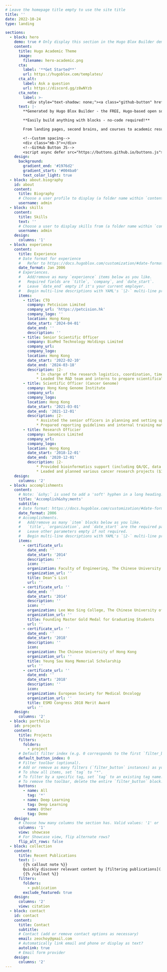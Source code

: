 ```yaml
---
# Leave the homepage title empty to use the site title
title: ''
date: 2022-10-24
type: landing

sections:
  - block: hero
    demo: true # Only display this section in the Hugo Blox Builder demo site
    content:
      title: Hugo Academic Theme
      image:
        filename: hero-academic.png
      cta:
        label: '**Get Started**'
        url: https://hugoblox.com/templates/
      cta_alt:
        label: Ask a question
        url: https://discord.gg/z8wNYzb
      cta_note:
        label: >-
          <div style="text-shadow: none;"><a class="github-button" href="https://github.com/HugoBlox/hugo-blox-builder" data-icon="octicon-star" data-size="large" data-show-count="true" aria-label="Star">Star Hugo Blox Builder</a></div><div style="text-shadow: none;"><a class="github-button" href="https://github.com/HugoBlox/theme-academic-cv" data-icon="octicon-star" data-size="large" data-show-count="true" aria-label="Star">Star the Academic template</a></div>
      text: |-
        **Generated by Hugo Blox Builder - the FREE, Hugo-based open source website builder trusted by 500,000+ sites.**

        **Easily build anything with blocks - no-code required!**

        From landing pages, second brains, and courses to academic resumés, conferences, and tech blogs.

        <!--Custom spacing-->
        <div class="mb-3"></div>
        <!--GitHub Button JS-->
        <script async defer src="https://buttons.github.io/buttons.js"></script>
    design:
      background:
        gradient_end: '#1976d2'
        gradient_start: '#004ba0'
        text_color_light: true
  - block: about.biography
    id: about
    content:
      title: Biography
      # Choose a user profile to display (a folder name within `content/authors/`)
      username: admin
  - block: skills
    content:
      title: Skills
      text: ''
      # Choose a user to display skills from (a folder name within `content/authors/`)
      username: admin
    design:
      columns: '1'
  - block: experience
    content:
      title: Experience
      # Date format for experience
      #   Refer to https://docs.hugoblox.com/customization/#date-format
      date_format: Jan 2006
      # Experiences.
      #   Add/remove as many `experience` items below as you like.
      #   Required fields are `title`, `company`, and `date_start`.
      #   Leave `date_end` empty if it's your current employer.
      #   Begin multi-line descriptions with YAML's `|2-` multi-line prefix.
      items:
        - title: CTO
          company: Petcision Limited
          company_url: 'https://petcision.hk'
          company_logo: ''
          location: Hong Kong
          date_start: '2024-04-01'
          date_end: ''
          description: ''
        - title: Senior Scientific Officer
          company: BioMed Technology Holdings Limited
          company_url:
          company_logo:
          location: Hong Kong
          date_start: '2022-02-10'
          date_end: '2024-03-18'
          description: |2-
              * In charge of the research logistics, coordination, timeline, manuscript preparation and bioinformatics analysis for microbiome research projects
              * Leaded the R&D team and interns to prepare scientifically driven materials to support sales & marketing activities
        - title: Scientific Officer (Cancer Genome)
          company: Hong Kong Genome Institute
          company_url:
          company_logo:
          location: Hong Kong
          date_start: '2021-03-01'
          date_end: '2021-12-01'
          description: |2-
              * Assisted the senior officers in planning and setting up a new molecular laboratory supporting population genome project
              * Prepared reporting guidelines and internal training materials for data interpretation and genome analysis
        - title: Research Officier
          company: Sanomics Limited
          company_url:
          company_logo:
          location: Hong Kong
          date_start: '2018-12-01'
          date_end: '2020-12-01'
          description: |2-
              * Provided bioinformatics support (including QA/QC, data analysis, management, and interpretation) for clinical reporting of NGS data
              * Leaded and planned various cancer research projects ($10m funding)
    design:
      columns: '2'
  - block: accomplishments
    content:
      # Note: `&shy;` is used to add a 'soft' hyphen in a long heading.
      title: 'Accomplish&shy;ments'
      subtitle:
      # Date format: https://docs.hugoblox.com/customization/#date-format
      date_format: 2006
      # Accomplishments.
      #   Add/remove as many `item` blocks below as you like.
      #   `title`, `organization`, and `date_start` are the required parameters.
      #   Leave other parameters empty if not required.
      #   Begin multi-line descriptions with YAML's `|2-` multi-line prefix.
      items:
        - certificate_url: 
          date_end: ''
          date_start: '2014'
          description: ''
          icon: ''
          organization: Faculty of Engineering, The Chinese University of Hong Kong
          organization_url: ''
          title: Dean’s List
          url: ''
        - certificate_url: ''
          date_end: ''
          date_start: '2014'
          description: ''
          icon: ''
          organization: Lee Woo Sing College, The Chinese University of Hong Kong
          organization_url: ''
          title: Founding Master Gold Medal for Graduating Students
          url: ''
        - certificate_url: ''
          date_end: ''
          date_start: '2018'
          description: ''
          icon: 
          organization: The Chinese University of Hong Kong
          organization_url: ''
          title: Yeung Sau Hang Memorial Scholarship
          url: ''
        - certificate_url: ''
          date_end: ''
          date_start: '2018'
          description: ''
          icon: 
          organization: European Society for Medical Oncology
          organization_url: ''
          title: ESMO Congress 2018 Merit Award
          url: ''
    design:
      columns: '2'
  - block: portfolio
    id: projects
    content:
      title: Projects
      filters:
        folders:
          - project
      # Default filter index (e.g. 0 corresponds to the first `filter_button` instance below).
      default_button_index: 0
      # Filter toolbar (optional).
      # Add or remove as many filters (`filter_button` instances) as you like.
      # To show all items, set `tag` to "*".
      # To filter by a specific tag, set `tag` to an existing tag name.
      # To remove the toolbar, delete the entire `filter_button` block.
      buttons:
        - name: All
          tag: '*'
        - name: Deep Learning
          tag: Deep Learning
        - name: Other
          tag: Demo
    design:
      # Choose how many columns the section has. Valid values: '1' or '2'.
      columns: '1'
      view: showcase
      # For Showcase view, flip alternate rows?
      flip_alt_rows: false
  - block: collection
    content:
      title: Recent Publications
      text: |-
        {{% callout note %}}
        Quickly discover relevant content by [filtering publications](./publication/).
        {{% /callout %}}
      filters:
        folders:
          - publication
        exclude_featured: true
    design:
      columns: '2'
      view: citation
  - block: contact
    id: contact
    content:
      title: Contact
      subtitle:
      # Contact (add or remove contact options as necessary)
      email: zeochoy@gmail.com
      # Automatically link email and phone or display as text?
      autolink: true
      # Email form provider
    design:
      columns: '2'
---
```

